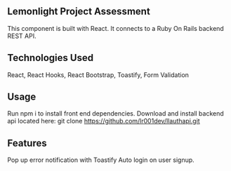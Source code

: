 ## Lemonlight Project Assessment

This component is built with React. It connects to a Ruby On Rails backend REST API.


## Technologies Used
React, React Hooks, React Bootstrap, Toastify, Form Validation

## Usage
Run npm i to install front end dependencies.
Download and install backend api located here:
git clone https://github.com/lr001dev/llauthapi.git

## Features
Pop up error notification with Toastify
Auto login on user signup.
